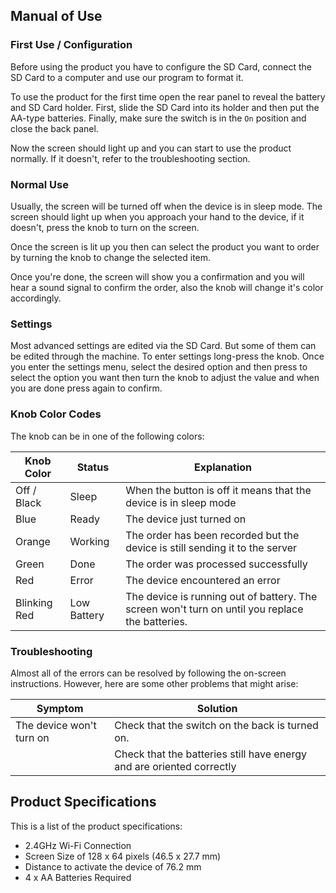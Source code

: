 ## Manual of Use

### First Use / Configuration
Before using the product you have to configure the SD Card, connect the SD Card to a computer and use our program to format it.

To use the product for the first time open the rear panel to reveal the battery and SD Card holder. First, slide the SD Card into its holder and then put the AA-type batteries. Finally, make sure the switch is in the `On` position and close the back panel.

Now the screen should light up and you can start to use the product normally. If it doesn't, refer to the troubleshooting section.

### Normal Use
Usually, the screen will be turned off when the device is in sleep mode. The screen should light up when you approach your hand to the device, if it doesn't, press the knob to turn on the screen.

Once the screen is lit up you then can select the product you want to order by turning the knob to change the selected item.

Once you're done, the screen will show you a confirmation and you will hear a sound signal to confirm the order, also the knob will change it's color accordingly.

### Settings
Most advanced settings are edited via the SD Card. But some of them can be edited through the machine.
To enter settings long-press the knob. Once you enter the settings menu, select the desired option and then press to select the option you want then turn the knob to adjust the value and when you are done press again to confirm.

### Knob Color Codes
The knob can be in one of the following colors:

| Knob Color   | Status      | Explanation 
|--------------|-------------|-------
| Off / Black  | Sleep       | When the button is off it means that the device is in sleep mode
| Blue         | Ready       | The device just turned on
| Orange       | Working     | The order has been recorded but the device is still sending it to the server
| Green        | Done        | The order was processed successfully
| Red          | Error       | The device encountered an error
| Blinking Red | Low Battery | The device is running out of battery. The screen won't turn on until you replace the batteries.

### Troubleshooting
Almost all of the errors can be resolved by following the on-screen instructions. However, here are some other problems that might arise:

| Symptom                                                | Solution |
|--------------------------------------------------------|----------|
| The device won't turn on                               | Check that the switch on the back is turned on. |
|| Check that the batteries still have energy and are oriented correctly



## Product Specifications
This is a list of the product specifications:

* 2.4GHz Wi-Fi Connection
* Screen Size of 128 x 64 pixels (46.5 x 27.7 mm)
* Distance to activate the device of 76.2 mm
* 4 x AA Batteries Required
